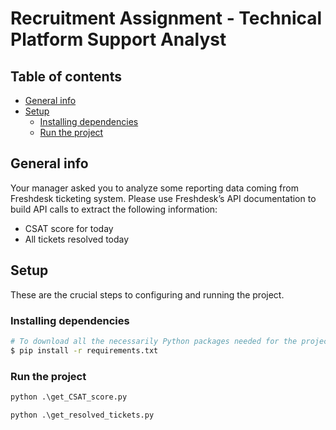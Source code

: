 # Recruitment Assignment - Technical Platform Support Analyst

## Table of contents

- [General info](#general-info)
- [Setup](#setup)
  - [Installing dependencies](#installing-dependencies)
  - [Run the project](#run-the-project)

## General info

Your manager asked you to analyze some reporting data coming from Freshdesk ticketing system.
Please use Freshdesk’s API documentation to build API calls to extract the following information:

- CSAT score for today
- All tickets resolved today

## Setup

These are the crucial steps to configuring and running the project.

### Installing dependencies

```bash
# To download all the necessarily Python packages needed for the project
$ pip install -r requirements.txt
```

### Run the project

```python
python .\get_CSAT_score.py

python .\get_resolved_tickets.py
```